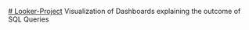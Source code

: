[# Looker-Project](https://github.com/Gideon-Nketiah/giti-new?tab=readme-ov-file#giti-new)
Visualization of Dashboards explaining the outcome of SQL Queries
